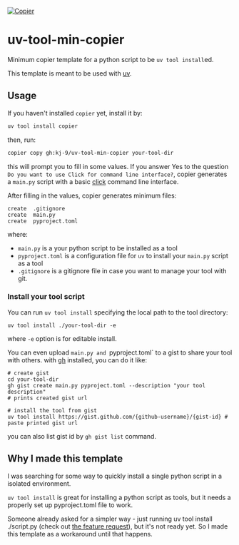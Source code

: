[![Copier](https://img.shields.io/endpoint?url=https://raw.githubusercontent.com/copier-org/copier/master/img/badge/badge-grayscale-inverted-border-orange.json)](https://github.com/copier-org/copier)

# uv-tool-min-copier

Minimum copier template for a python script to be `uv tool install`ed.

This template is meant to be used with [uv](https://docs.astral.sh/uv/).


## Usage

If you haven't installed `copier` yet, install it by:
```bash
uv tool install copier
```

then, run:

```bash
copier copy gh:kj-9/uv-tool-min-copier your-tool-dir
```

this will prompt you to fill in some values.
If you answer Yes to the question ` Do you want to use Click for command line interface?`, copier generates a `main.py` script with a basic [click](https://click.palletsprojects.com/en/8.1.x/) command line interface.


After filling in the values, copier generates minimum files:
```
create  .gitignore
create  main.py
create  pyproject.toml
```

where: 
- `main.py` is a your python script to be installed as a tool
- `pyproject.toml` is a configuration file for `uv` to install your `main.py` script as a tool
- `.gitignore` is a gitignore file in case you want to manage your tool with git.


### Install your tool script

You can run `uv tool install` specifying the local path to the tool directory:
```
uv tool install ./your-tool-dir -e
```
where `-e` option is for editable install.


You can even upload `main.py and `pyproject.toml` to a gist to share your tool with others.
with [gh](https://cli.github.com/) installed, you can do it like:
```
# create gist
cd your-tool-dir
gh gist create main.py pyproject.toml --description "your tool description"
# prints created gist url

# install the tool from gist
uv tool install https://gist.github.com/{github-username}/{gist-id} # paste printed gist url
```

you can also list gist id by `gh gist list` command.


## Why I made this template

I was searching for some way to quickly install a single python script in a isolated environment.

`uv tool install` is great for installing a python script as tools, but it needs a properly set up pyproject.toml file to work.

Someone already asked for a simpler way - just running uv tool install ./script.py (check out [the feature request](https://gist.github.com/kj-9/78773f85acada0770985b85d58fbd9cd)), but it's not ready yet. So I made this template as a workaround until that happens.
